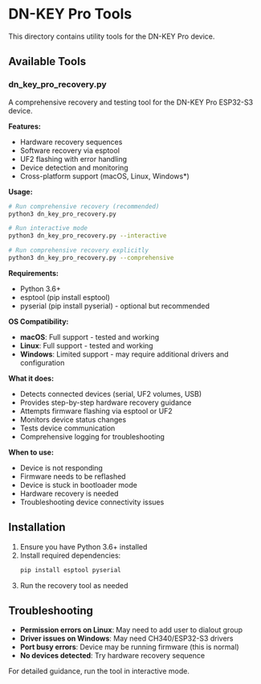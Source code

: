 # DN-KEY Pro Tools

This directory contains utility tools for the DN-KEY Pro device.

## Available Tools

### dn_key_pro_recovery.py

A comprehensive recovery and testing tool for the DN-KEY Pro ESP32-S3 device.

**Features:**
- Hardware recovery sequences
- Software recovery via esptool
- UF2 flashing with error handling
- Device detection and monitoring
- Cross-platform support (macOS, Linux, Windows*)

**Usage:**
```bash
# Run comprehensive recovery (recommended)
python3 dn_key_pro_recovery.py

# Run interactive mode
python3 dn_key_pro_recovery.py --interactive

# Run comprehensive recovery explicitly
python3 dn_key_pro_recovery.py --comprehensive
```

**Requirements:**
- Python 3.6+
- esptool (pip install esptool)
- pyserial (pip install pyserial) - optional but recommended

**OS Compatibility:**
- **macOS**: Full support - tested and working
- **Linux**: Full support - tested and working
- **Windows**: Limited support - may require additional drivers and configuration

**What it does:**
- Detects connected devices (serial, UF2 volumes, USB)
- Provides step-by-step hardware recovery guidance
- Attempts firmware flashing via esptool or UF2
- Monitors device status changes
- Tests device communication
- Comprehensive logging for troubleshooting

**When to use:**
- Device is not responding
- Firmware needs to be reflashed
- Device is stuck in bootloader mode
- Hardware recovery is needed
- Troubleshooting device connectivity issues

## Installation

1. Ensure you have Python 3.6+ installed
2. Install required dependencies:
   ```bash
   pip install esptool pyserial
   ```
3. Run the recovery tool as needed

## Troubleshooting

- **Permission errors on Linux**: May need to add user to dialout group
- **Driver issues on Windows**: May need CH340/ESP32-S3 drivers
- **Port busy errors**: Device may be running firmware (this is normal)
- **No devices detected**: Try hardware recovery sequence

For detailed guidance, run the tool in interactive mode.
